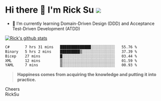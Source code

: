 # Hi there 👋 I'm Rick Su ![](https://komarev.com/ghpvc/?username=ricksu978)
<!--
**ricksu978/ricksu978** is a ✨ _special_ ✨ repository because its `README.md` (this file) appears on your GitHub profile.

Here are some ideas to get you started:

- 🔭 I’m currently working on ...
-->
- 🌱 I’m currently learning Domain-Driven Design (DDD) and Acceptance Test-Driven Development (ATDD)
<!--
- 👯 I’m looking to collaborate on ...
- 🤔 I’m looking for help with ...
- 💬 Ask me about ...
- 📫 How to reach me: ...
- 😄 Pronouns: ...
- ⚡ Fun fact: ...
-->
[![Rick's github stats](https://github-readme-stats.vercel.app/api?username=ricksu978&theme=dark)](https://github.com/ricksu978/ricksu978)

<!--START_SECTION:waka-->

```txt
C#       7 hrs 31 mins   ██████████████░░░░░░░░░░░   55.76 %
Binary   5 hrs 2 mins    █████████▒░░░░░░░░░░░░░░░   37.39 %
Bicep    27 mins         █░░░░░░░░░░░░░░░░░░░░░░░░   03.44 %
XML      12 mins         ▒░░░░░░░░░░░░░░░░░░░░░░░░   01.59 %
YAML     7 mins          ▒░░░░░░░░░░░░░░░░░░░░░░░░   00.93 %
```

<!--END_SECTION:waka-->

> **Happiness comes from acquiring the knowledge and putting it into practice.**

Cheers  
RickSu 
